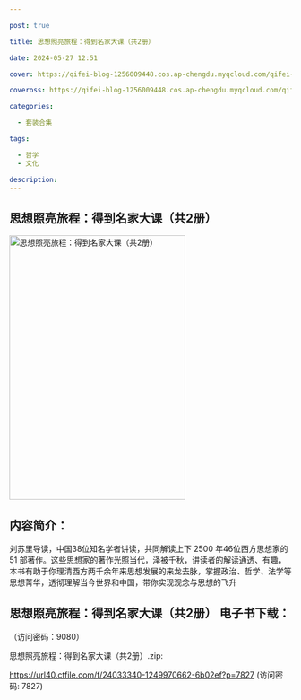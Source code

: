```yaml
---

post: true

title: 思想照亮旅程：得到名家大课（共2册）

date: 2024-05-27 12:51

cover: https://qifei-blog-1256009448.cos.ap-chengdu.myqcloud.com/qifei-blog/66040c6e9f345e8d03a9bafd.jpg

coveross: https://qifei-blog-1256009448.cos.ap-chengdu.myqcloud.com/qifei-blog/66040c6e9f345e8d03a9bafd.jpg

categories:

  - 套装合集

tags:

  - 哲学
  - 文化

description:
---
```


## 思想照亮旅程：得到名家大课（共2册）
<img alt="思想照亮旅程：得到名家大课（共2册） " class="aligncenter loading" data-was-processed="true" decoding="async" fetchpriority="high" height="471" src="https://qifei-blog-1256009448.cos.ap-chengdu.myqcloud.com/qifei-blog/66040c6e9f345e8d03a9bafd.jpg " style="cursor: zoom-in;" width="314"/>

## 内容简介：

刘苏里导读，中国38位知名学者讲读，共同解读上下 2500 年46位西方思想家的 51 部著作。这些思想家的著作光照当代，泽被千秋，讲读者的解读通透、有趣，本书有助于你理清西方两千余年来思想发展的来龙去脉，掌握政治、哲学、法学等思想菁华，透彻理解当今世界和中国，带你实现观念与思想的飞升

## 思想照亮旅程：得到名家大课（共2册） 电子书下载：

 （访问密码：9080）

思想照亮旅程：得到名家大课（共2册）.zip: 

https://url40.ctfile.com/f/24033340-1249970662-6b02ef?p=7827 (访问密码: 7827)

